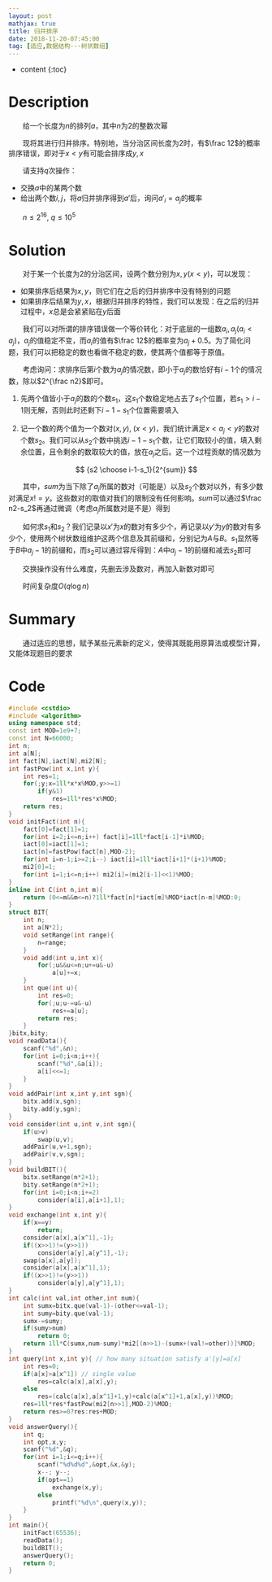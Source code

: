 ```yaml
---
layout: post
mathjax: true
title: 归并排序
date: 2018-11-20-07:45:00
tag: [适应,数据结构---树状数组]
---
```

* content
{:toc}
# Description

　　给一个长度为$n$的排列$a$，其中$n$为2的整数次幂

　　现将其进行归并排序。特别地，当分治区间长度为2时，有$\frac 12$的概率排序错误，即对于$x<y$有可能会排序成$y,x$

　　请支持$q$次操作：

* 交换$a$中的某两个数
* 给出两个数$i,j$，将$a$归并排序得到$a'$后，询问$a'_i=a_j$的概率

　　$n \le 2^{16},\ q \le 10^5$


# Solution

　　对于某一个长度为2的分治区间，设两个数分别为$x,y(x<y)$，可以发现：

* 如果排序后结果为$x,y$，则它们在之后的归并排序中没有特别的问题
* 如果排序后结果为$y,x$，根据归并排序的特性，我们可以发现：在之后的归并过程中，$x$总是会紧紧贴在$y$后面

　　我们可以对所谓的排序错误做一个等价转化：对于底层的一组数$a_i,a_j(a_i<a_j)$，$a_j$的值稳定不变，而$a_i$的值有$\frac 12$的概率变为$a_j+0.5$。为了简化问题，我们可以把稳定的数也看做不稳定的数，使其两个值都等于原值。

　　考虑询问：求排序后第$i$个数为$a_j$的情况数，即小于$a_j$的数恰好有$i-1$个的情况数，除以$2^{\frac n2}$即可。

1. 先两个值皆小于$a_j$的数的个数$s_1$，这$s_1$个数稳定地占去了$s_1$个位置，若$s_1>i-1$则无解，否则此时还剩下$i-1-s_1$个位置需要填入

2. 记一个数的两个值为一个数对$(x,y),\ (x<y)$，我们统计满足$x<a_j<y$的数对个数$s_2$。我们可以从$s_2$个数中挑选$i-1-s_1$个数，让它们取较小的值，填入剩余位置，且令剩余的数取较大的值，放在$a_j$之后。这一个过程贡献的情况数为

$$
	{s2 \choose i-1-s_1}{2^{sum}}
$$

　　其中，$sum$为当下除了$a_j$所属的数对（可能是）以及$s_2$个数对以外，有多少数对满足$x!=y$。这些数对的取值对我们的限制没有任何影响。$sum$可以通过$\frac n2-s_2$再通过微调（考虑$a_j$所属数对是不是）得到

　　如何求$s_1$和$s_2$？我们记录以$x'$为$x$的数对有多少个，再记录以$y'$为$y$的数对有多少个，使用两个树状数组维护这两个信息及其前缀和，分别记为$A$与$B$。$s_1$显然等于$B$中$a_j-1$的前缀和，而$s_2$可以通过容斥得到：$A$中$a_j-1$的前缀和减去$s_2$即可

　　交换操作没有什么难度，先删去涉及数对，再加入新数对即可

　　时间复杂度$O(q \log n)$



# Summary

　　通过适应的思想，赋予某些元素新的定义，使得其既能用原算法或模型计算，又能体现题目的要求



# Code

```c++
#include <cstdio>
#include <algorithm>
using namespace std;
const int MOD=1e9+7;
const int N=66000;
int n;
int a[N];
int fact[N],iact[N],mi2[N];
int fastPow(int x,int y){
    int res=1;
    for(;y;x=1ll*x*x%MOD,y>>=1)
        if(y&1)
            res=1ll*res*x%MOD;
    return res;
}
void initFact(int n){
    fact[0]=fact[1]=1;
    for(int i=2;i<=n;i++) fact[i]=1ll*fact[i-1]*i%MOD;
    iact[0]=iact[1]=1;
    iact[n]=fastPow(fact[n],MOD-2);
    for(int i=n-1;i>=2;i--) iact[i]=1ll*iact[i+1]*(i+1)%MOD;
    mi2[0]=1;
    for(int i=1;i<=n;i++) mi2[i]=(mi2[i-1]<<1)%MOD;
}
inline int C(int n,int m){
    return (0<=m&&m<=n)?1ll*fact[n]*iact[m]%MOD*iact[n-m]%MOD:0;
}
struct BIT{
    int n;
    int a[N*2];
    void setRange(int range){
        n=range;
    }
    void add(int u,int x){
        for(;u&&u<=n;u+=u&-u)
            a[u]+=x;
    }
    int que(int u){
        int res=0;
        for(;u;u-=u&-u)
            res+=a[u];
        return res;
    }
}bitx,bity;
void readData(){
    scanf("%d",&n);
    for(int i=0;i<n;i++){
        scanf("%d",&a[i]);
        a[i]<<=1;
    }
}
void addPair(int x,int y,int sgn){
    bitx.add(x,sgn);
    bity.add(y,sgn);
}
void consider(int u,int v,int sgn){
    if(u>v)
        swap(u,v);
    addPair(u,v+1,sgn);
    addPair(v,v,sgn);
}
void buildBIT(){
    bitx.setRange(n*2+1);
    bity.setRange(n*2+1);
    for(int i=0;i<n;i+=2)
        consider(a[i],a[i+1],1);
}
void exchange(int x,int y){
    if(x==y)
        return;
    consider(a[x],a[x^1],-1);
    if((x>>1)!=(y>>1))
        consider(a[y],a[y^1],-1);
    swap(a[x],a[y]);
    consider(a[x],a[x^1],1);
    if((x>>1)!=(y>>1))
        consider(a[y],a[y^1],1);
}
int calc(int val,int other,int num){
    int sumx=bitx.que(val-1)-(other<=val-1); 
    int sumy=bity.que(val-1);
    sumx-=sumy;
    if(sumy>num)
        return 0;
    return 1ll*C(sumx,num-sumy)*mi2[(n>>1)-(sumx+(val!=other))]%MOD;
}
int query(int x,int y){ // how many situation satisfy a'[y]=a[x]
    int res=0;
    if(a[x]>a[x^1]) // single value
        res=calc(a[x],a[x],y);  
    else
        res=(calc(a[x],a[x^1]+1,y)+calc(a[x^1]+1,a[x],y))%MOD;
    res=1ll*res*fastPow(mi2[n>>1],MOD-2)%MOD;
    return res>=0?res:res+MOD;
}
void answerQuery(){
    int q;
    int opt,x,y;
    scanf("%d",&q);
    for(int i=1;i<=q;i++){
        scanf("%d%d%d",&opt,&x,&y);
        x--; y--;
        if(opt==1)
            exchange(x,y);
        else
            printf("%d\n",query(x,y));
    }
}
int main(){
    initFact(65536);
    readData();
    buildBIT();
    answerQuery();
    return 0;
}
```

